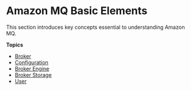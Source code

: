 # Amazon MQ Basic Elements<a name="amazon-mq-basic-elements"></a>

This section introduces key concepts essential to understanding Amazon MQ\.

**Topics**
+ [Broker](broker.md)
+ [Configuration](configuration.md)
+ [Broker Engine](broker-engine.md)
+ [Broker Storage](broker-storage.md)
+ [User](user.md)